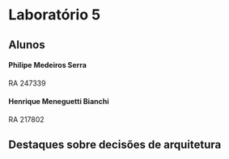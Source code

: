 # Laboratório 5

## Alunos
#### Philipe Medeiros Serra 
RA 247339
#### Henrique Meneguetti Bianchi 
RA 217802

## Destaques sobre decisões de arquitetura
